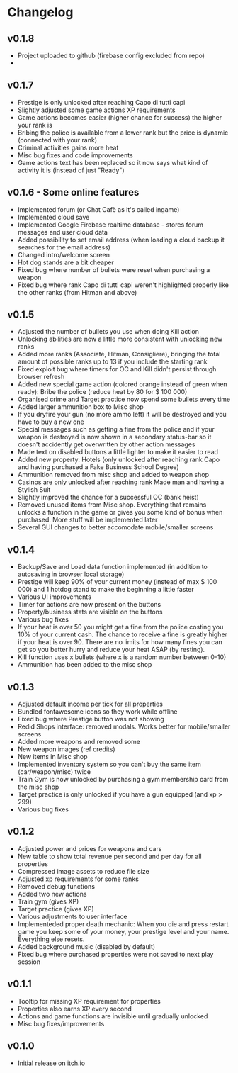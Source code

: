 # Changelog

## v0.1.8
- Project uploaded to github (firebase config excluded from repo)
- 

## v0.1.7
- Prestige is only unlocked after reaching Capo di tutti capi
- Slightly adjusted some game actions XP requirements
- Game actions becomes easier (higher chance for success) the higher your rank is
- Bribing the police is available from a lower rank but the price is dynamic (connected with your rank)
- Criminal activities gains more heat
- Misc bug fixes and code improvements
- Game actions text has been replaced so it now says what kind of activity it is (instead of just "Ready")

## v0.1.6 - Some online features
- Implemented forum (or Chat Cafè as it's called ingame)
- Implemented cloud save
- Implemented Google Firebase realtime database - stores forum messages and user cloud data
- Added possibility to set email address (when loading a cloud backup it searches for the email address)
- Changed intro/welcome screen
- Hot dog stands are a bit cheaper
- Fixed bug where number of bullets were reset when purchasing a weapon
- Fixed bug where rank Capo di tutti capi weren't highlighted properly like the other ranks (from Hitman and above)

## v0.1.5
- Adjusted the number of bullets you use when doing Kill action
- Unlocking abilities are now a little more consistent with unlocking new ranks
- Added more ranks (Associate, Hitman, Consigliere), bringing the total amount of possible ranks up to 13 if you include the starting rank
- Fixed exploit bug where timers for OC and Kill didn't persist through browser refresh
- Added new special game action (colored orange instead of green when ready): Bribe the police (reduce heat by 80 for $ 100 000)
- Organised crime and Target practice now spend some bullets every time
- Added larger ammunition box to Misc shop
- If you dryfire your gun (no more ammo left) it will be destroyed and you have to buy a new one
- Special messages such as getting a fine from the police and if your weapon is destroyed is now shown in a secondary status-bar so it doesn't accidently get overwritten by other action messages
- Made text on disabled buttons a little lighter to make it easier to read
- Added new property: Hotels (only unlocked after reaching rank Capo and having purchased a Fake Business School Degree)
- Ammunition removed from misc shop and added to weapon shop
- Casinos are only unlocked after reaching rank Made man and having a Stylish Suit
- Slightly improved the chance for a successful OC (bank heist)
- Removed unused items from Misc shop. Everything that remains unlocks a function in the game or gives you some kind of bonus when purchased. More stuff will be implemented later
- Several GUI changes to better accomodate mobile/smaller screens

## v0.1.4
- Backup/Save and Load data function implemented (in addition to autosaving in browser local storage)
- Prestige will keep 90% of your current money (instead of max $ 100 000) and 1 hotdog stand to make the beginning a little faster
- Various UI improvements 
- Timer for actions are now present on the buttons
- Property/business stats are visible on the buttons
- Various bug fixes
- If your heat is over 50 you might get a fine from the police costing you 10% of your current cash. The chance to receive a fine is greatly higher if your heat is over 90. There are no limits for how many fines you can get so you better hurry and reduce your heat ASAP (by resting).
- Kill function uses x bullets (where x is a random number between 0-10)
- Ammunition has been added to the misc shop

## v0.1.3
- Adjusted default income per tick for all properties
- Bundled fontawesome icons so they work while offline
- Fixed bug where Prestige button was not showing
- Redid Shops interface: removed modals. Works better for mobile/smaller screens
- Added more weapons and removed some
- New weapon images (ref credits)
- New items in Misc shop
- Implemented inventory system so you can't buy the same item (car/weapon/misc) twice
- Train Gym is now unlocked by purchasing a gym membership card from the misc shop
- Target practice is only unlocked if you have a gun equipped (and xp > 299)
- Various bug fixes

## v0.1.2
- Adjusted power and prices for weapons and cars
- New table to show total revenue per second and per day for all properties
- Compressed image assets to reduce file size
- Adjusted xp requirements for some ranks
- Removed debug functions
- Added two new actions
 - Train gym (gives XP)
 - Target practice (gives XP)
- Various adjustments to user interface
- Implementeded proper death mechanic: When you die and press restart game you keep some of your money, your prestige level and your name. Everything else resets.
- Added background music (disabled by default)
- Fixed bug where purchased properties were not saved to next play session

## v0.1.1
- Tooltip for missing XP requirement for properties
- Properties also earns XP every second
- Actions and game functions are invisible until gradually unlocked
- Misc bug fixes/improvements

## v0.1.0
- Initial release on itch.io
